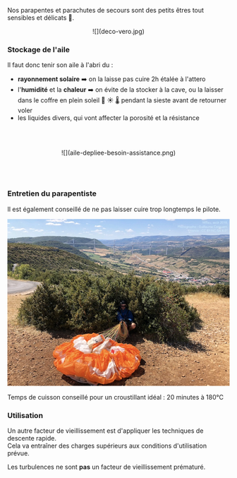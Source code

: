 <!--L3V, N26V, N27V
Lors du stockage ou du transport, un parapente ou un parachute de secours doit être protégé du voisinage ou du contact :)
N27V:  Citez les facteurs de vieillissement pour une aile :-->

Nos parapentes et parachutes de secours sont des petits êtres tout sensibles et délicats 🥺.

<center>![](deco-vero.jpg)</center>


### Stockage de l'aile
Il faut donc tenir son aile à l'abri du :

* **rayonnement solaire** ➡️ on la laisse pas cuire 2h étalée à l'attero
* l'**humidité** et la **chaleur** ➡️ on évite de la stocker à la cave, ou la laisser dans le coffre en plein soleil 🚐 ☀️ 🌡 pendant la sieste avant de retourner voler
* les liquides divers, qui vont affecter la porosité et la résistance

<br><br>
<center>![](aile-depliee-besoin-assistance.png)</center>
<br><br><br>

### Entretien du parapentiste

Il est également conseillé de ne pas laisser cuire trop longtemps le pilote.

![](cuisson-pilote.jpg)
<figcaption>Temps de cuisson conseillé pour un croustillant idéal : 20 minutes à 180℃</figcaption>



### Utilisation

Un autre facteur de vieillissement est d'appliquer les techniques de descente rapide.  
Cela va entraîner des charges supérieurs aux conditions d'utilisation prévue.  

Les turbulences ne sont **pas** un facteur de vieillissement prématuré.


